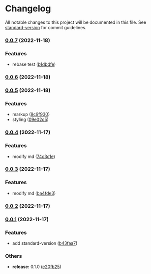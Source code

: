 # Changelog

All notable changes to this project will be documented in this file. See [standard-version](https://github.com/conventional-changelog/standard-version) for commit guidelines.

### [0.0.7](https://github.com/p-acid/auto-change-log-test/compare/v0.0.6...v0.0.7) (2022-11-18)


### Features

* rebase test ([b1dbdfe](https://github.com/p-acid/auto-change-log-test/commit/b1dbdfe9dac9452bc944a2b8d89aa45266f1f961))

### [0.0.6](https://github.com/p-acid/auto-change-log-test/compare/v0.0.5...v0.0.6) (2022-11-18)

### [0.0.5](https://github.com/p-acid/auto-change-log-test/compare/v0.0.4...v0.0.5) (2022-11-18)


### Features

* markup ([8c9f930](https://github.com/p-acid/auto-change-log-test/commit/8c9f930cbde598908019b703f3f580089b2c916d))
* styling ([09e02c5](https://github.com/p-acid/auto-change-log-test/commit/09e02c5f8ee80d7e01c1d16ab71cdd994d7288ec))

### [0.0.4](https://github.com/p-acid/auto-change-log-test/compare/v0.0.3...v0.0.4) (2022-11-17)


### Features

* modify md ([74c3c1e](https://github.com/p-acid/auto-change-log-test/commit/74c3c1e98ff00d78514341d4b4fcff262f72865e))

### [0.0.3](https://github.com/p-acid/auto-change-log-test/compare/v0.0.2...v0.0.3) (2022-11-17)


### Features

* modify md ([ba4fde3](https://github.com/p-acid/auto-change-log-test/commit/ba4fde3633919d6559b6ea886a40c6fd06a1e345))

### [0.0.2](https://github.com/p-acid/auto-change-log-test/compare/v0.0.1...v0.0.2) (2022-11-17)

### [0.0.1](https://github.com/p-acid/auto-change-log-test/compare/v0.1.0...v0.0.1) (2022-11-17)


### Features

* add standard-version ([b43faa7](https://github.com/p-acid/auto-change-log-test/commit/b43faa7d393f4b09d99b6f3d17e04b84f874c88e))


### Others

* **release:** 0.1.0 ([e20fb25](https://github.com/p-acid/auto-change-log-test/commit/e20fb25aae02a13260f6f01e992f973cb73c4551))
